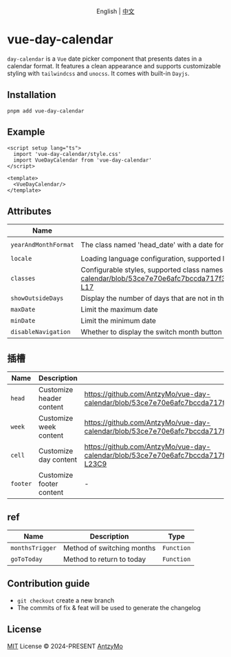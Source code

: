<p align="center">
    <br> English | <a href="README-CN.md">中文</a>
</p>

# vue-day-calendar
`day-calendar` is a `Vue` date picker component that presents dates in a calendar format. It features a clean appearance and supports customizable styling with `tailwindcss` and `unocss`. It comes with built-in `Dayjs`.

## Installation
```shell
pnpm add vue-day-calendar
```

## Example
```vue
<script setup lang="ts">
  import 'vue-day-calendar/style.css'
  import VueDayCalendar from 'vue-day-calendar'
</script>

<template>
  <VueDayCalendar/>
</template>
```
## Attributes
| Name | Description | Type | Default
| ----- | ---- | ----| --- |
| `yearAndMonthFormat` | The class named 'head_date' with a date format, more formats at: https://day.js.org/docs/en/display/format | `string` | `MMMM YYYY` |
| `locale` | Loading language configuration, supported languages: https://github.com/iamkun/dayjs/tree/dev/src/locale | `ILocale` | `en` |
| `classes` | Configurable styles, supported class names are: https://github.com/AntzyMo/vue-day-calendar/blob/53ce7e70e6afc7bccda717f3a019a4dbbed5ec6b/packages/vueDayCalendar/src/types.ts#L3-L17 | `Partial<classesTypes>` | - |
| `showOutsideDays` | Display the number of days that are not in the current month | `boolean` | `false` |
| `maxDate` | Limit the maximum date | `Date` / `Dayjs` | - |
| `minDate` | Limit the minimum date | `Date` / `Dayjs` | - |
| `disableNavigation` | Whether to display the switch month button | `boolean` | - |

## 插槽
| Name | Description | Params 
| ----- | ---- | ----|  
| `head` | Customize header content | https://github.com/AntzyMo/vue-day-calendar/blob/53ce7e70e6afc7bccda717f3a019a4dbbed5ec6b/packages/vueDayCalendar/src/vueDayCalendar.vue#L21 | 
| `week` | Customize week content | https://github.com/AntzyMo/vue-day-calendar/blob/53ce7e70e6afc7bccda717f3a019a4dbbed5ec6b/packages/vueDayCalendar/src/vueDayCalendar.vue#L22 | 
| `cell` | Customize day content | https://github.com/AntzyMo/vue-day-calendar/blob/53ce7e70e6afc7bccda717f3a019a4dbbed5ec6b/packages/vueDayCalendar/src/vueDayCalendar.vue#L23C5-L23C9 | 
| `footer` | Customize footer content | - | 

## ref
| Name | Description | Type 
| ----- | ---- | ----|  
| `monthsTrigger` | Method of switching months | `Function` | 
| `goToToday` | Method to return to today | `Function` | 

## Contribution guide
- `git checkout` create a new branch
- The commits of fix & feat will be used to generate the changelog
  
## License
[MIT](./LICENSE) License &copy; 2024-PRESENT [AntzyMo](https://github.com/AntzyMo)




